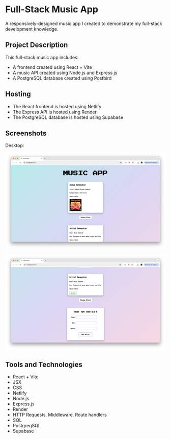 # Full-Stack Music App

A responsively-designed music app I created to demonstrate my full-stack development knowledge.

## Project Description

This full-stack music app includes:

- A frontend created using React + Vite
- A music API created using Node.js and Express.js
- A PostgreSQL database created using Postbird

## Hosting

- The React frontend is hosted using Netlify
- The Express API is hosted using Render
- The PostgreSQL database is hosted using Supabase

## Screenshots

Desktop:

![Desktop1](public/musicapp1.png)

![Desktop2](public/musicapp2.png)

## Tools and Technologies

- React + Vite
- JSX
- CSS
- Netlify
- Node.js
- Express.js
- Render
- HTTP Requests, Middleware, Route handlers
- SQL
- PostgreqSQL
- Supabase
